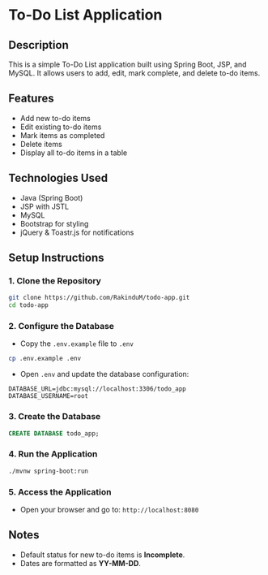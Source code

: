 # To-Do List Application

## Description
This is a simple To-Do List application built using Spring Boot, JSP, and MySQL. It allows users to add, edit, mark complete, and delete to-do items.

## Features
- Add new to-do items
- Edit existing to-do items
- Mark items as completed
- Delete items
- Display all to-do items in a table

## Technologies Used
- Java (Spring Boot)
- JSP with JSTL
- MySQL
- Bootstrap for styling
- jQuery & Toastr.js for notifications

## Setup Instructions

### 1. Clone the Repository
```sh
git clone https://github.com/RakinduM/todo-app.git
cd todo-app
```

### 2. Configure the Database
- Copy the `.env.example` file to `.env`
```sh
cp .env.example .env
```
- Open `.env` and update the database configuration:
```
DATABASE_URL=jdbc:mysql://localhost:3306/todo_app
DATABASE_USERNAME=root
```

### 3. Create the Database
```sql
CREATE DATABASE todo_app;
```

### 4. Run the Application
```sh
./mvnw spring-boot:run
```

### 5. Access the Application
- Open your browser and go to: `http://localhost:8080`

## Notes
- Default status for new to-do items is **Incomplete**.
- Dates are formatted as **YY-MM-DD**.


